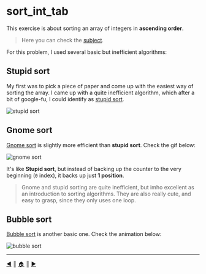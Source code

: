 # sort_int_tab
This exercise is about sorting an array of integers in **ascending order**.

> Here you can check the [subject]().

For this problem, I used several basic but inefficient algorithms:

## Stupid sort
My first was to pick a piece of paper and come up with the easiest way of sorting the array. I came up with a quite inefficient algorithm, which after a bit of google-fu, I could identify as  [stupid sort](https://sudonull.com/post/14880-Exchange-sorting).

![stupid sort](../img/stupid_sort.gif "stupid sort")

## Gnome sort
[Gnome sort](https://en.wikipedia.org/wiki/Gnome_sort) is slightly more efficient than **stupid sort**. Check the gif below:

![gnome sort](../img/gnome_sort.gif "gnome sort")

It's like **Stupid sort**, but instead of backing up the counter to the very beginning (`0` index), it backs up just **1 position**.

> Gnome and stupid sorting are quite inefficient, but imho excellent as an introduction to sorting algorithms. They are also really cute, and easy to grasp, since they only uses one loop.

## Bubble sort
[Bubble sort](https://en.wikipedia.org/wiki/Bubble_sort) is another basic one. Check the animation below:

![bubble sort](../img/bubble_sort.gif "bubble sort")

---
[:arrow_backward:][back] ║ [:house:][home] ║ [:arrow_forward:][next]

<!-- navigation -->
[home]: ../../../README.md
[back]: ./moment.md
[next]: ../index.md